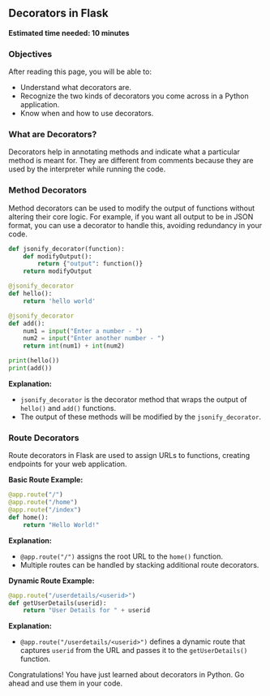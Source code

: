 ## Decorators in Flask

**Estimated time needed: 10 minutes**

### Objectives
After reading this page, you will be able to:
- Understand what decorators are.
- Recognize the two kinds of decorators you come across in a Python application.
- Know when and how to use decorators.

### What are Decorators?
Decorators help in annotating methods and indicate what a particular method is meant for. They are different from comments because they are used by the interpreter while running the code.

### Method Decorators
Method decorators can be used to modify the output of functions without altering their core logic. For example, if you want all output to be in JSON format, you can use a decorator to handle this, avoiding redundancy in your code.

```python
def jsonify_decorator(function):
    def modifyOutput():
        return {"output": function()}
    return modifyOutput

@jsonify_decorator
def hello():
    return 'hello world'

@jsonify_decorator
def add():
    num1 = input("Enter a number - ")
    num2 = input("Enter another number - ")
    return int(num1) + int(num2)

print(hello())
print(add())
```

**Explanation:**
- `jsonify_decorator` is the decorator method that wraps the output of `hello()` and `add()` functions.
- The output of these methods will be modified by the `jsonify_decorator`.

### Route Decorators
Route decorators in Flask are used to assign URLs to functions, creating endpoints for your web application.

**Basic Route Example:**

```python
@app.route("/")
@app.route("/home")
@app.route("/index")
def home():
    return "Hello World!"
```

**Explanation:**
- `@app.route("/")` assigns the root URL to the `home()` function.
- Multiple routes can be handled by stacking additional route decorators.

**Dynamic Route Example:**

```python
@app.route("/userdetails/<userid>")
def getUserDetails(userid):
    return "User Details for " + userid
```

**Explanation:**
- `@app.route("/userdetails/<userid>")` defines a dynamic route that captures `userid` from the URL and passes it to the `getUserDetails()` function.

Congratulations! You have just learned about decorators in Python. Go ahead and use them in your code.